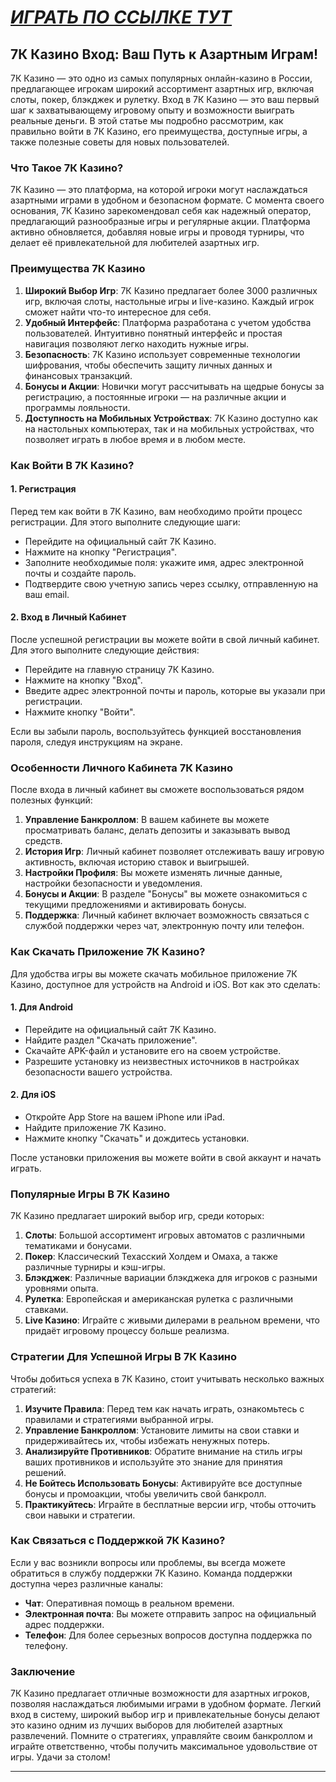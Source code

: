 # [***<u>ИГРАТЬ ПО ССЫЛКЕ ТУТ</u>***](https://brandplay.link/dd46bNgD)

## 7К Казино Вход: Ваш Путь к Азартным Играм!

7К Казино — это одно из самых популярных онлайн-казино в России, предлагающее игрокам широкий ассортимент азартных игр, включая слоты, покер, блэкджек и рулетку. Вход в 7К Казино — это ваш первый шаг к захватывающему игровому опыту и возможности выиграть реальные деньги. В этой статье мы подробно рассмотрим, как правильно войти в 7К Казино, его преимущества, доступные игры, а также полезные советы для новых пользователей.

### Что Такое 7К Казино?

7К Казино — это платформа, на которой игроки могут наслаждаться азартными играми в удобном и безопасном формате. С момента своего основания, 7К Казино зарекомендовал себя как надежный оператор, предлагающий разнообразные игры и регулярные акции. Платформа активно обновляется, добавляя новые игры и проводя турниры, что делает её привлекательной для любителей азартных игр.

### Преимущества 7К Казино

1. **Широкий Выбор Игр**: 7К Казино предлагает более 3000 различных игр, включая слоты, настольные игры и live-казино. Каждый игрок сможет найти что-то интересное для себя.
2. **Удобный Интерфейс**: Платформа разработана с учетом удобства пользователей. Интуитивно понятный интерфейс и простая навигация позволяют легко находить нужные игры.
3. **Безопасность**: 7К Казино использует современные технологии шифрования, чтобы обеспечить защиту личных данных и финансовых транзакций.
4. **Бонусы и Акции**: Новички могут рассчитывать на щедрые бонусы за регистрацию, а постоянные игроки — на различные акции и программы лояльности.
5. **Доступность на Мобильных Устройствах**: 7К Казино доступно как на настольных компьютерах, так и на мобильных устройствах, что позволяет играть в любое время и в любом месте.

### Как Войти В 7К Казино?

#### 1. Регистрация

Перед тем как войти в 7К Казино, вам необходимо пройти процесс регистрации. Для этого выполните следующие шаги:

* Перейдите на официальный сайт 7К Казино.
* Нажмите на кнопку "Регистрация".
* Заполните необходимые поля: укажите имя, адрес электронной почты и создайте пароль.
* Подтвердите свою учетную запись через ссылку, отправленную на ваш email.

#### 2. Вход в Личный Кабинет

После успешной регистрации вы можете войти в свой личный кабинет. Для этого выполните следующие действия:

* Перейдите на главную страницу 7К Казино.
* Нажмите на кнопку "Вход".
* Введите адрес электронной почты и пароль, которые вы указали при регистрации.
* Нажмите кнопку "Войти".

Если вы забыли пароль, воспользуйтесь функцией восстановления пароля, следуя инструкциям на экране.

### Особенности Личного Кабинета 7К Казино

После входа в личный кабинет вы сможете воспользоваться рядом полезных функций:

1. **Управление Банкроллом**: В вашем кабинете вы можете просматривать баланс, делать депозиты и заказывать вывод средств.
2. **История Игр**: Личный кабинет позволяет отслеживать вашу игровую активность, включая историю ставок и выигрышей.
3. **Настройки Профиля**: Вы можете изменять личные данные, настройки безопасности и уведомления.
4. **Бонусы и Акции**: В разделе "Бонусы" вы можете ознакомиться с текущими предложениями и активировать бонусы.
5. **Поддержка**: Личный кабинет включает возможность связаться с службой поддержки через чат, электронную почту или телефон.

### Как Скачать Приложение 7К Казино?

Для удобства игры вы можете скачать мобильное приложение 7К Казино, доступное для устройств на Android и iOS. Вот как это сделать:

#### 1. Для Android

* Перейдите на официальный сайт 7К Казино.
* Найдите раздел "Скачать приложение".
* Скачайте APK-файл и установите его на своем устройстве.
* Разрешите установку из неизвестных источников в настройках безопасности вашего устройства.

#### 2. Для iOS

* Откройте App Store на вашем iPhone или iPad.
* Найдите приложение 7К Казино.
* Нажмите кнопку "Скачать" и дождитесь установки.

После установки приложения вы можете войти в свой аккаунт и начать играть.

### Популярные Игры В 7К Казино

7К Казино предлагает широкий выбор игр, среди которых:

1. **Слоты**: Большой ассортимент игровых автоматов с различными тематиками и бонусами.
2. **Покер**: Классический Техасский Холдем и Омаха, а также различные турниры и кэш-игры.
3. **Блэкджек**: Различные вариации блэкджека для игроков с разными уровнями опыта.
4. **Рулетка**: Европейская и американская рулетка с различными ставками.
5. **Live Казино**: Играйте с живыми дилерами в реальном времени, что придаёт игровому процессу больше реализма.

### Стратегии Для Успешной Игры В 7К Казино

Чтобы добиться успеха в 7К Казино, стоит учитывать несколько важных стратегий:

1. **Изучите Правила**: Перед тем как начать играть, ознакомьтесь с правилами и стратегиями выбранной игры.
2. **Управление Банкроллом**: Установите лимиты на свои ставки и придерживайтесь их, чтобы избежать ненужных потерь.
3. **Анализируйте Противников**: Обратите внимание на стиль игры ваших противников и используйте это знание для принятия решений.
4. **Не Бойтесь Использовать Бонусы**: Активируйте все доступные бонусы и промоакции, чтобы увеличить свой банкролл.
5. **Практикуйтесь**: Играйте в бесплатные версии игр, чтобы отточить свои навыки и стратегии.

### Как Связаться с Поддержкой 7К Казино?

Если у вас возникли вопросы или проблемы, вы всегда можете обратиться в службу поддержки 7К Казино. Команда поддержки доступна через различные каналы:

* **Чат**: Оперативная помощь в реальном времени.
* **Электронная почта**: Вы можете отправить запрос на официальный адрес поддержки.
* **Телефон**: Для более серьезных вопросов доступна поддержка по телефону.

### Заключение

7К Казино предлагает отличные возможности для азартных игроков, позволяя наслаждаться любимыми играми в удобном формате. Легкий вход в систему, широкий выбор игр и привлекательные бонусы делают это казино одним из лучших выборов для любителей азартных развлечений. Помните о стратегиях, управляйте своим банкроллом и играйте ответственно, чтобы получить максимальное удовольствие от игры. Удачи за столом!

***
